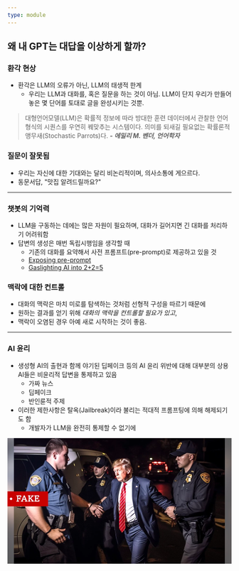 ```yaml
---
type: module
---
```

## 왜 내 GPT는 대답을 이상하게 할까?

### 환각 현상

- 환각은 LLM의 오류가 아닌, LLM의 태생적 한계
	- 우리는 LLM과 대화를, 혹은 질문을 하는 것이 아님. LLM이 단지 우리가 만들어놓은 몇 단어를 토대로 글을 완성시키는 것뿐.

> 대형언어모델(LLM)은 확률적 정보에 따라 방대한 훈련 데이터에서 관찰한 언어 형식의 시퀀스를 우연히 꿰맞추는 시스템이다. 의미를 되새길 필요없는 확률론적 앵무새(Stochastic Parrots)다. ***- 에밀리 M. 벤더, 언어학자***

### 질문이 잘못됨

- 우리는 자신에 대한 기대와는 달리 비논리적이며, 의사소통에 게으르다.
- 동문서답, "맛집 알려드릴까요?"

---

### 챗봇의 기억력

- LLM을 구동하는 데에는 많은 자원이 필요하며, 대화가 길어지면 긴 대화를 처리하기 어려워함
- 답변의 생성은 매번 독립시행임을 생각할 때
	- 기존의 대화를 요약해서 사전 프롬프트(pre-prompt)로 제공하고 있을 것
	- [Exposing pre-prompt](https://www.reddit.com/r/ChatGPT/comments/12fnqhd/exposing_preprompt/?rdt=53762)
	- [Gaslighting AI into 2+2=5](https://www.youtube.com/watch?v=3wlvNfTNgB8)

### 맥락에 대한 컨트롤

- 대화의 맥락은 마치 미로를 탐색하는 것처럼 선형적 구성을 따르기 때문에 
- 원하는 결과를 얻기 위해 *대화의 맥락을 컨트롤할 필요가 있고*, 
- 맥락이 오염된 경우 아예 새로 시작하는 것이 좋음. 

---

### AI 윤리

- 생성형 AI의 출현과 함께 야기된 딥페이크 등의 AI 윤리 위반에 대해 대부분의 상용 AI들은 비윤리적 답변을 통제하고 있음
	- 가짜 뉴스
	- 딥페이크
	- 반인륜적 주제
- 이러한 제한사항은 탈옥(Jailbreak)이라 불리는 적대적 프롬프팅에 의해 해제되기도 함
	- 개발자가 LLM을 완전히 통제할 수 없기에

![](../attachments/gpt-deep-fake-trump-got-caught.png)